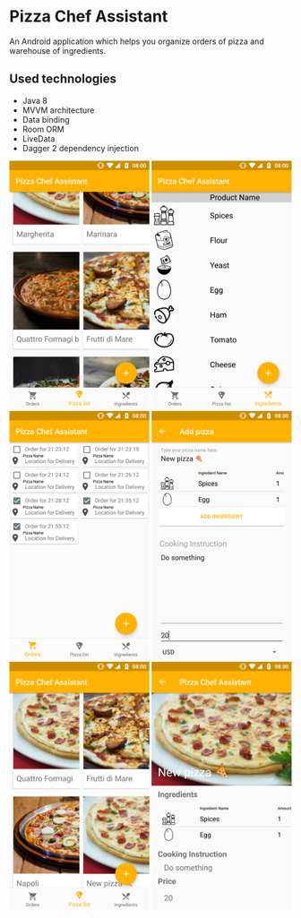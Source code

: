 

# Pizza Chef Assistant

An Android application which helps you organize orders of pizza and warehouse of ingredients.

## Used technologies
* Java 8
* MVVM architecture
* Data binding
* Room ORM
* LiveData
* Dagger 2 dependency injection

<img src="./readme/3.png" width="250">
<img src="./readme/5.png" width="250">
<img src="./readme/1.png" width="250">
<img src="./readme/6.png" width="250">
<img src="./readme/7.png" width="250">
<img src="./readme/8.png" width="250">
